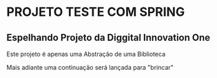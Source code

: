 # PROJETO TESTE COM SPRING

## Espelhando Projeto da Diggital Innovation One

Este projeto é apenas uma Abstração de uma Biblioteca



Mais adiante uma continuação será lançada para "brincar"
